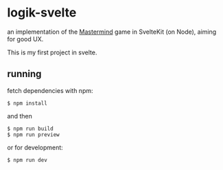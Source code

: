 # logik-svelte

an implementation of the [Mastermind](https://en.wikipedia.org/wiki/Mastermind_(board_game)) game in SvelteKit (on Node), aiming for good UX.

This is my first project in svelte.

## running
fetch dependencies with npm: 
```shell
$ npm install
```

and then

```shell
$ npm run build
$ npm run preview
```

or for development:
```shell
$ npm run dev
```